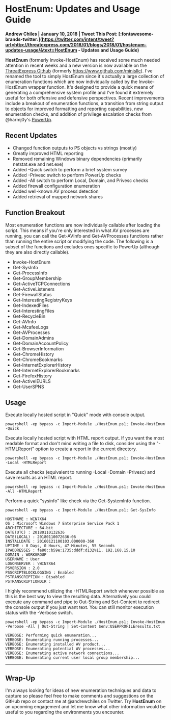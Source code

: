 # HostEnum: Updates and Usage Guide

**Andrew Chiles | January 10, 2018 | Tweet This Post: [:fontawesome-brands-twitter:](https://twitter.com/intent/tweet?url=http://threatexpress.com/2018/01/blogs/2018/01/hostenum-updates-usage/&text=HostEnum - Updates and Usage Guide)**

**HostEnum** (formerly Invoke-HostEnum) has received some much needed attention in recent weeks and a new version is now available on the [ThreatExpress Github][1] (formerly https://www.github.com/minisllc). I've renamed the tool to simply HostEnum since it's actually a large collection of enumeration functions which are now individually called by the Invoke-HostEnum wrapper function. It's designed to provide a quick means of generating a comprehensive system profile and I've found it extremely useful for both offensive and defensive perspectives. Recent improvements include a breakout of enumeration functions, a transition from string output to objects for improved formatting and reporting capabilities, new enumeration checks, and addition of privilege escalation checks from @harmj0y's [PowerUp][2].

## Recent Updates

- Changed function outputs to PS objects vs strings (mostly)
- Greatly improved HTML reporting
- Removed remaining Windows binary dependencies (primarily netstat.exe and net.exe)
- Added -Quick switch to perform a brief system survey
- Added -Privesc switch to perform PowerUp checks
- Added -All switch to perform Local, Domain, and Privesc checks
- Added firewall configuration enumeration
- Added well-known AV process detection
- Added retrieval of mapped network shares

## Function Breakout

Most enumeration functions are now individually callable after loading the script. This means if you're only interested in what AV processes are running, you can call the Get-AVInfo and Get-AVProcesses functions rather than running the entire script or modifying the code. The following is a subset of the functions and excludes ones specific to PowerUp (although they are also directly callable).

- Invoke-HostEnum
- Get-SysInfo
- Get-ProcessInfo
- Get-GroupMembership
- Get-ActiveTCPConnections
- Get-ActiveListeners
- Get-FirewallStatus
- Get-InterestingRegistryKeys
- Get-IndexedFiles
- Get-InterestingFiles
- Get-RecycleBin
- Get-AVInfo
- Get-McafeeLogs
- Get-AVProcesses
- Get-DomainAdmins
- Get-DomainAccountPolicy
- Get-BrowserInformation
- Get-ChromeHistory
- Get-ChromeBookmarks
- Get-InternetExplorerHistory
- Get-InternetExplorerBookmarks
- Get-FirefoxHistory
- Get-ActiveIEURLS
- Get-UserSPNS

## Usage

Execute locally hosted script in "Quick" mode with console output.

```
powershell -ep bypass -c Import-Module ./HostEnum.ps1; Invoke-HostEnum -Quick
```

Execute locally hosted script with HTML report output. If you want the most readable format and don't mind writing a file to disk, consider using the "-HTMLReport" option to create a report in the current directory.

```
powershell -ep bypass -c Import-Module ./HostEnum.ps1; Invoke-HostEnum -Local -HTMLReport
```

Execute all checks (equivalent to running -Local -Domain -Privesc) and save results as an HTML report.

```
powershell -ep bypass -c Import-Module ./HostEnum.ps1; Invoke-HostEnum -All -HTMLReport
```

Perform a quick "sysinfo" like check via the Get-SystemInfo function.

```
powershell -ep bypass -c Import-Module ./HostEnum.ps1; Get-SysInfo

HOSTNAME : WIN7X64
OS : Microsoft Windows 7 Enterprise Service Pack 1
ARCHITECTURE : 64-bit
DATE(UTC) : 20180110132636
DATE(LOCAL) : 20180110072636-06
INSTALLDATE : 20160121100103.000000-360
UPTIME : 0 Days, 0 Hours, 47 Minutes, 55 Seconds
IPADDRESSES : fe80::b59e:1735:dddf:d132%11, 192.168.15.10
DOMAIN : WORKGROUP
USERNAME : User
LOGONSERVER : \WIN7X64
PSVERSION : 2.0
PSSCRIPTBLOCKLOGGING : Enabled
PSTRANSCRIPTION : Disabled
PSTRANSCRIPTIONDIR :
```

I highly recommend utilizing the -HTMLReport switch whenever possible as this is the best way to view the resulting data. Alternatively you could execute any command and pipe to Out-String and Set-Content to redirect the console output if you just want text. You can still monitor execution status with the -Verbose switch.

```
powershell -ep bypass -c Import-Module ./HostEnum.ps1; Invoke-HostEnum -Verbose -All | Out-String | Set-Content $env:USERPROFILEresults.txt

VERBOSE: Performing quick enumeration...
VERBOSE: Enumerating running processes...
VERBOSE: Enumerating installed AV product...
VERBOSE: Enumerating potential AV processes...
VERBOSE: Enumerating active network connections...
VERBOSE: Enumerating current user local group membership...
```

---

## Wrap-Up

I'm always looking for ideas of new enumeration techniques and data to capture so please feel free to make comments and suggestions on the GitHub repo or contact me at @andrewchiles on Twitter. Try **HostEnum** on an upcoming engagement and let me know what other information would be useful to you regarding the environments you encounter.

[1]: https://www.github.com/threatexpress/red-team-scripts
[2]: https://github.com/PowerShellMafia/PowerSploit/blob/master/Privesc/PowerUp.ps1
[3]: http://threatexpress.com/2017/05/invoke-hostenum/
